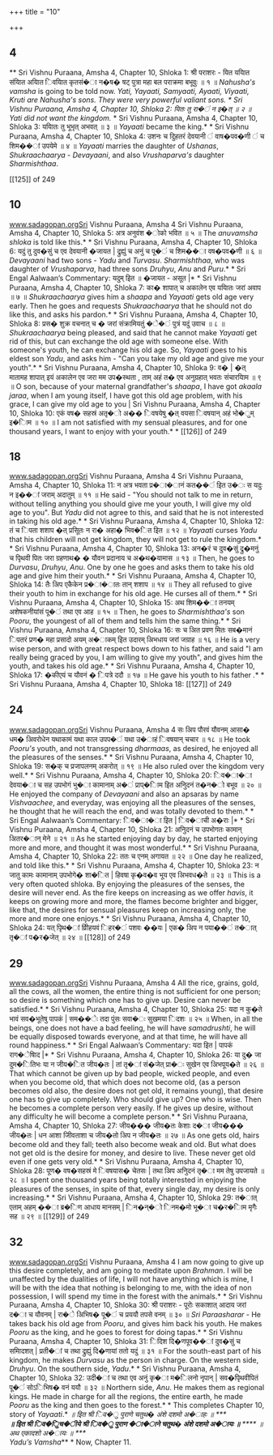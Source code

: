 +++
title = "10"

+++


## 4
** Sri Vishnu Puraana, Amsha 4, Chapter 10, Shloka 1: श्री पराशरः - यित ययाित संयाित अयाित िवयाित कृतसं�ा न�ष� षट् पुत्रा महा बल पराक्रमा बभूवुः ॥ १ ॥ *Nahusha's* *vamsha* is going to be told now. *Yati, Yayaati, Samyaati, **Ayaati, Viyaati, Kruti* are *Nahusha's* sons. They were very powerful valiant sons.* * Sri Vishnu Puraana, Amsha 4, Chapter 10, Shloka 2: यितः तु रा�ं न इ�त् ॥ २ ॥ *Yati* did not want the kingdom.* * Sri Vishnu Puraana, Amsha 4, Chapter 10, Shloka 3: ययाितः तु भूभृत् अभवत् ॥ ३ ॥ *Yayaati* became the king.* * Sri Vishnu Puraana, Amsha 4, Chapter 10, Shloka 4:  उशनः च दुिहतरं देवयानी ं वाष�पव�णी ं च शिम��ां उपयेमे ॥ ४ ॥ *Yayaati* marries the daughter of *Ushanas*, *Shukraachaarya* - *Devayaani*, and also *Vrushaparva's* daughter *Sharmishthaa*. 



 [[125]] of 249 





## 10
www.sadagopan.orgSri Vishnu Puraana, Amsha 4 Sri Vishnu Puraana, Amsha 4, Chapter 10, Shloka 5: अत्र अनुवंश �ोको भवित ॥ ५ ॥ The *anuvamsha* *shloka* is told like this.* * Sri Vishnu Puraana, Amsha 4, Chapter 10, Shloka 6: यदुं तु दुव�सुं च एव देवयानी �जायत | द्रुह्युं च अनुं च पू�ं च शिम��ा वष�पव�णी ॥ ६ ॥ *Devayaani* had two sons - *Yadu* and *Turvasu*. *Sharmishthaa*, who was daughter of *Vrushaparva*, had three sons *Druhyu*, *Anu* and *Puru*.* * Sri Engal Aalwaan’s Commentary: यदुम् इित ॥ �जायत - असूत |* * Sri Vishnu Puraana, Amsha 4, Chapter 10, Shloka 7: का� शापात् च अकालेन एव ययाितः जरां अवाप ॥ ७ ॥ *Shukraachaarya* gives him a *shaapa* and *Yayaati* gets old age very early. Then he goes and requests *Shukraachaarya* that he should not do like this, and asks his pardon.* * Sri Vishnu Puraana, Amsha 4, Chapter 10, Shloka 8: प्रस� शुक्र वचनात् च � जरां संक्रामियतुं �े�ं पुत्रं यदुं उवाच ॥ ८ ॥ *Shukraachaarya* being pleased, and said that he cannot make *Yayaati* get rid of this, but can exchange the old age with someone else. With someone's youth, he can exchange his old age. So, *Yayaati* goes to his eldest son *Yadu*, and asks him - "Can you take my old age and give me your youth".* * Sri Vishnu Puraana, Amsha 4, Chapter 10, Shloka 9: व� | �त् मातामह शापात् इयं अकालेन एव जरा मम उप�स्थता , ताम् अहं त� एव अनुग्रहात् भवतः संचारयािम ॥ ९ ॥ O son, because of your maternal grandfather's *shaapa*, I have got *akaala* *jaraa*, when I am young itself, I have got this old age problem, with his grace, I can give my old age to you | Sri Vishnu Puraana, Amsha 4, Chapter 10, Shloka 10:  एकं वष� सहस्रं अतृ�ो अ�� िवषयेषु �त् वयसा िवषयान् अहं भो�ुम् इ�ािम ॥ १० ॥ I am not satisfied with my sensual pleasures, and for one thousand years, I want to enjoy with your youth.* * [[126]] of 249 





## 18
www.sadagopan.orgSri Vishnu Puraana, Amsha 4 Sri Vishnu Puraana, Amsha 4, Chapter 10, Shloka 11: न अत्र भवता प्र�ा�ानं कत��ं इित उ�ः स यदुः न इ��ां जराम् अदातुम् ॥ ११ ॥ He said - "You should not talk to me in return, without telling anything you should give me your youth, I will give my old age to you". But *Yadu* did not agree to this, and said that he is not interested in taking his old age.* * Sri Vishnu Puraana, Amsha 4, Chapter 10, Shloka 12: तं च िपता शशाप �त् प्रसूितः न रा� अहा� भिव�ित इित ॥ १२ ॥ *Yayaati* curses *Yadu* that his children will not get kingdom, they will not get to rule the kingdom.* * Sri Vishnu Puraana, Amsha 4, Chapter 10, Shloka 13: अन�रं च दुव�सुं द्रु�मनुं च पृिथवी पितः जरा ग्रहणाथ� � यौवन प्रदानाय च अ�थ�यामास ॥ १३ ॥ Then, he goes to *Durvasu*, *Druhyu*, *Anu*. One by one he goes and asks them to take his old age and give him their youth.* * Sri Vishnu Puraana, Amsha 4, Chapter 10, Shloka 14: तैः अिप एकैकेन प्र�ा�ातः तान् शशाप ॥ १४ ॥ They all refused to give their youth to him in exchange for his old age. He curses all of them.* * Sri Vishnu Puraana, Amsha 4, Chapter 10, Shloka 15: अथ शिम��ा तनयम् अशेषकनीयांसं पू�ं तथा एव आह ॥ १५ ॥ Then, he goes to *Sharmishthaa's* son *Pooru*, the youngest of all of them and tells him the same thing.* * Sri Vishnu Puraana, Amsha 4, Chapter 10, Shloka 16: सः च अित प्रवण मितः सब�मानं िपतरं प्रण� महा प्रसादो अयम् अ�ाकम् इित उदारम् अिभधाय जरां जग्राह ॥ १६ ॥ He is a very wise person, and with great respect bows down to his father, and said "I am really being graced by you, I am willing to give my youth", and gives him the youth, and takes his old age.* * Sri Vishnu Puraana, Amsha 4, Chapter 10, Shloka 17: �कीएयं च यौवनं � िपत्रे ददौ ॥ १७ ॥ He gave his youth to his father *.** * Sri Vishnu Puraana, Amsha 4, Chapter 10, Shloka 18:   [[127]] of 249 





## 24
www.sadagopan.orgSri Vishnu Puraana, Amsha 4 सः अिप पौरवं यौवनम् आसा� धम� अिवरोधेन यथाकामं यथा काल उपप�ं यथा उ�ाहं िवषयान् चचार ॥ १८ ॥ He took *Pooru's* youth, and not transgressing *dharmaas*, as desired, he enjoyed all the pleasures of the senses.* * Sri Vishnu Puraana, Amsha 4, Chapter 10, Shloka 19: स�क् च प्रजापलनम् अकरोत् ॥ १९ ॥ He also ruled over the kingdom very well.* * Sri Vishnu Puraana, Amsha 4, Chapter 10, Shloka 20: िव�ा�ा देवया�ा च सह उपभोगं भु�ा कामानाम् अ�ं प्राप्�ािम इित अनुिदनं त�न�ो बभूव ॥ २० ॥ He enjoyed the company of *Devayaani* and also an apsaras by name *Vishvaachee*, and everyday, was enjoying all the pleasures of the senses, he thought that he will reach the end, and was totally devoted to them.* * Sri Engal Aalwaan’s Commentary: िव�ा�ा इित | िव�ाची अ�राः |* * Sri Vishnu Puraana, Amsha 4, Chapter 10, Shloka 21: अनुिदनं च उपभोगतः कामान् अितर�ान् मेने ॥ २१ ॥ As he started enjoying day by day, he started enjoying more and more, and thought it was most wonderful.* * Sri Vishnu Puraana, Amsha 4, Chapter 10, Shloka 22: ततः च एनम् अगायत ॥ २२ ॥ One day he realized, and told like this.* * Sri Vishnu Puraana, Amsha 4, Chapter 10, Shloka 23: न जातु कामः कामानाम् उपभोगे� शा�ित | हिवषा कृ�व�व भूय एव अिभवध�ते ॥ २३ ॥ This is a very often quoted shloka. By enjoying the pleasures of the senses, the desire will never end. As the fire keeps on increasing as we offer *havis*, it keeps on growing more and more, the flames become brighter and bigger, like that, the desires for sensual pleasures keep on increasing only, the more and more one enjoys.* * Sri Vishnu Puraana, Amsha 4, Chapter 10, Shloka 24:  यत् पृिथ�ां व्रीिहयवं िहर�ं पशवः ��यः | एक� अिप न पया��ं त�ात् तृ�ां प�र�जेत् ॥ २४ ॥  [[128]] of 249 





## 29
www.sadagopan.orgSri Vishnu Puraana, Amsha 4 All the rice, grains, gold, all the cows, all the women, the entire thing is not sufficient for one person; so desire is something which one has to give up. Desire can never be satisfied.* * Sri Vishnu Puraana, Amsha 4, Chapter 10, Shloka 25: यदा न कु�ते भावं सव�भूतेषु पापकं | सम��ेः तदा पुंसः सवा�ः सुखमया िदशः ॥ २५ ॥ When, in all the beings, one does not have a bad feeling, he will have *samadrushti*, he will be equally disposed towards everyone, and at that time, he will have all round happiness.* * Sri Engal Aalwaan’s Commentary: यदा इित | पापकं राग�ेषािद |* * Sri Vishnu Puraana, Amsha 4, Chapter 10, Shloka 26: या दु� जा दुम�ितिभः या न जीय�ित जीय�तः | तां तृ�ां सं�जेत् प्रा�ः सुखेन एव अिभपूय�ते ॥ २६ ॥ That which cannot be given up by bad people, wicked people, and even when you become old, that which does not become old, \(as a person becomes old also, the desire does not get old, it remains young\), that desire one has to give up completely. Who should give up? One who is wise. Then he becomes a complete person very easily. If he gives up desire, without any difficulty he will become a complete person.* * Sri Vishnu Puraana, Amsha 4, Chapter 10, Shloka 27: जीय��� जीय�तः केशाः द�ा जीय��� जीय�तः | धन आशा जीिवताशा च जीय�तो अिप न जीय�तः ॥ २७ ॥ As one gets old, hairs become old and they fall; teeth also become weak and old. But what does not get old is the desire for money, and desire to live. These never get old even if one gets very old.* * Sri Vishnu Puraana, Amsha 4, Chapter 10, Shloka 28: पूण� वष�सहस्रं मे िवषयास� चेतसः | तथा अिप अनुिदनं तृ�ा मम तेषु उपजायते ॥ २८ ॥ I spent one thousand years being totally interested in enjoying the pleasures of the senses, in spite of that, every single day, my desire is only increasing.* * Sri Vishnu Puraana, Amsha 4, Chapter 10, Shloka 29:  त�ात् एताम् अहम् ��ा ब्र�िण आधाय मानसम् | िन�न्�ो िनम�मो भू�ा च�र�ािम मृगैः सह ॥ २९ ॥  [[129]] of 249 





## 32
www.sadagopan.orgSri Vishnu Puraana, Amsha 4 I am now going to give up this desire completely, and am going to meditate upon *Brahman*. I will be unaffected by the dualities of life, I will not have anything which is mine, I will be with the idea that nothing is belonging to me, with the idea of non possession, I will spend my time in the forest with the animals.* * Sri Vishnu Puraana, Amsha 4, Chapter 10, Shloka 30: श्री पराशरः - पूरोः सकाशात् आदाय जरां द�ा च यौवनम् | रा�े अिभिष� पू�ं च प्रययौ तपसे वनम् ॥ ३० ॥ *Sri* *Paraasharar* - He takes back his old age from *Pooru*, and gives him back his youth. He makes *Pooru* as the king, and he goes to forest for doing tapas.* * Sri Vishnu Puraana, Amsha 4, Chapter 10, Shloka 31: िदिश दि�णपूव��ां दुव�सुं च समािदशत् | प्रती�ां च तथा द्रुह्युं दि�णायां ततो यदुं ॥ ३१ ॥ For the south-east part of his kingdom, he makes *Durvasu* as the person in charge. On the western side, *Druhyu*. On the southern side, *Yadu*.* * Sri Vishnu Puraana, Amsha 4, Chapter 10, Shloka 32:  उदी�ां च तथा एव अनुं कृ�ा म�िलनो नृपान् | सव�पृिथवीपितं पू�ं सोऽिभिष� वनं ययौ ॥ ३२ ॥ Northern side, *Anu*. He makes them as regional kings. He made in charge for all the regions, the entire earth, he made *Pooru* as the king and then goes to the forest.* * This completes Chapter 10, story of *Yayaati*.* *॥ इित श्री िव�ु पुराणे चतुथ� अंशे दशमो अ�ाहः ॥ ***   
 ***॥ इित श्री िव�ुिच�ीये श्री िव�ु पुराण �ा�ाने चतुथ� अंशे दशमो अ�ायः ॥*** **** *॥ अथ एकादशो अ�ायः ॥ ***   
Yadu’s Vamsha**** * Now, Chapter 11. 
